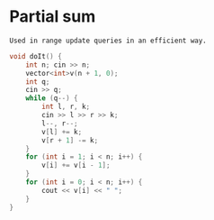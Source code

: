 # Partial sum
```Used in range update queries in an efficient way.```
```cpp
void doIt() {
    int n; cin >> n;
    vector<int>v(n + 1, 0);
    int q;
    cin >> q; 
    while (q--) {
        int l, r, k;
        cin >> l >> r >> k;
        l--, r--;
        v[l] += k;
        v[r + 1] -= k;
    }
    for (int i = 1; i < n; i++) {
        v[i] += v[i - 1];
    }
    for (int i = 0; i < n; i++) {
        cout << v[i] << " ";
    }
}
```
